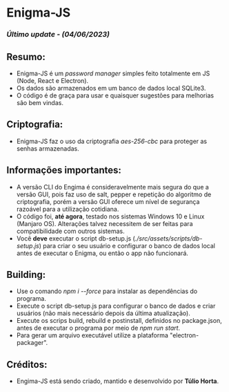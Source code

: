 # Enigma-JS
### *Último update - (04/06/2023)*

## Resumo:
- Enigma-JS é um *password manager* simples feito totalmente em JS (Node, React e Electron).
- Os dados são armazenados em um banco de dados local SQLite3.
- O código é de graça para usar e quaisquer sugestões para melhorias são bem vindas.

## Criptografia:
- Enigma-JS faz o uso da criptografia *aes-256-cbc* para proteger as senhas armazenadas.

## Informações importantes:
- A versão CLI do Engima é consideravelmente mais segura do que a versão GUI, pois faz uso de salt, pepper e repetição do algoritmo de criptografia, porém a versão GUI oferece um nível de segurança razoável para a utilização cotidiana.
- O código foi, **até agora**, testado nos sistemas Windows 10 e Linux (Manjaro OS). Alterações talvez necessitem de ser feitas para compatibilidade com outros sistemas.
- Você **deve** executar o script db-setup.js (*./src/assets/scripts/db-setup.js*) para criar o seu usuário e configurar o banco de dados local antes de executar o Enigma, ou então o app não funcionará.

## Building:
- Use o comando *npm i --force* para instalar as dependências do programa.
- Execute o script db-setup.js para configurar o banco de dados e criar usuários (não mais necessário depois da última atualização).
- Execute os scrips build, rebuild e postinstall, definidos no package.json, antes de executar o programa por meio de *npm run start*.
- Para gerar um arquivo executável utilize a plataforma "electron-packager".

## Créditos:
- Engima-JS está sendo criado, mantido e desenvolvido por **Túlio Horta**.

